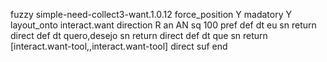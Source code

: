 fuzzy simple-need-collect3-want.1.0.12
   force_position Y
   madatory Y
   layout_onto interact.want
   direction R
   an AN
   sq 100
   pref 
   def 
    dt eu
    sn 
    return 
    direct 
   def 
    dt quero,desejo
    sn 
    return 
    direct 
   def 
    dt que
    sn 
    return [interact.want-tool,,interact.want-tool]
    direct 
   suf 
end
